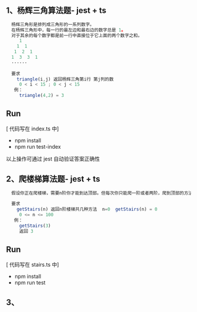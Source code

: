 ## 1、杨辉三角算法题- jest + ts

```javascript
  杨辉三角形是排列成三角形的一系列数字。
  在杨辉三角形中，每一行的最左边和最右边的数字总是 1。
  对于其余的每个数字都是前一行中直接位于它上面的两个数字之和。
     1
    1  1
   1  2  1
  1  3  3  1
  ······
 
  要求 
    triangle(i,j) 返回杨辉三角第i行 第j列的数 
     0 < i < 15 ; 0 < j < 15
   例：
     triangle(4,2) = 3
```
## Run
[ 代码写在 index.ts 中]
- npm install
- npm run test-index

以上操作可通过 jest 自动验证答案正确性

## 2、爬楼梯算法题- jest + ts
```javascript
  假设你正在爬楼梯，需要n阶你才能到达顶部。但每次你只能爬一阶或者两阶，爬到顶部的方法有多少种？
 
  要求 
    getStairs(n) 返回n阶楼梯共几种方法  n=0  getStairs(n) = 0  
     0 <= n <= 100
   例：
     getStairs(3)
     返回 3
```
## Run
[ 代码写在 stairs.ts 中]
- npm install
- npm run test
## 3、
